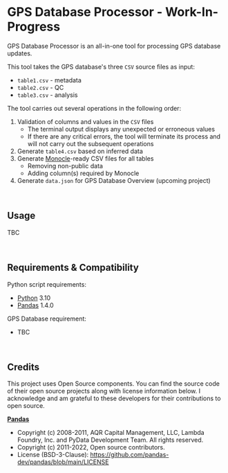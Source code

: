 # GPS Database Processor - Work-In-Progress

GPS Database Processor is an all-in-one tool for processing GPS database updates. 

This tool takes the GPS database's three `CSV` source files as input:
- `table1.csv` - metadata
- `table2.csv` - QC
- `table3.csv` - analysis

The tool carries out several operations in the following order:
1. Validation of columns and values in the `CSV` files
   - The terminal output displays any unexpected or erroneous values
   - If there are any critical errors, the tool will terminate its process and will not carry out the subsequent operations
2. Generate `table4.csv` based on inferred data
3. Generate [Monocle](https://github.com/sanger-pathogens/monocle)-ready CSV files for all tables
   - Removing non-public data
   - Adding column(s) required by Monocle
4. Generate `data.json` for GPS Database Overview (upcoming project)


&nbsp;
## Usage
TBC


&nbsp;
## Requirements & Compatibility
Python script requirements:
- [Python](https://www.python.org/) 3.10
- [Pandas](https://pandas.pydata.org/) 1.4.0

GPS Database requirement:
- TBC


&nbsp;
## Credits
This project uses Open Source components. You can find the source code of their open source projects along with license information below. I acknowledge and am grateful to these developers for their contributions to open source.

[**Pandas**](https://pandas.pydata.org/)
- Copyright (c) 2008-2011, AQR Capital Management, LLC, Lambda Foundry, Inc. and PyData Development Team. All rights reserved.
- Copyright (c) 2011-2022, Open source contributors.
- License (BSD-3-Clause): https://github.com/pandas-dev/pandas/blob/main/LICENSE